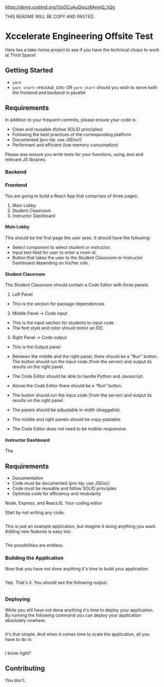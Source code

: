 
https://demo.codimd.org/1zsOCuAuQiqcz8AnmQ_hQg

THIS README WILL BE COPY AND PASTED.



# Xccelerate Engineering Offsite Test 

Here lies a take-home project to see if you have the technical chops to work at Third Space! 

## Getting Started

* `yarn`
* `yarn start:<PACKAGE_DIR>` OR `yarn start` should you wish to serve both the frontend and backend in parallel

## Requirements

In addition to your frequent commits, please ensure your code is: 
- Clean and reusable (follow SOLID principles)
- Following the best practices of the corresponding platform
- Documented (pro-tip: use JSDoc!)
- Performant and efficient (low memory consumption)

Please also ensure you write tests for your functions, using Jest and relevant JS libraries.

### Backend


### Frontend

You are going to build a React App that comprises of three pages: 

1. Main Lobby
2. Student Classroom
3. Instructor Dashboard

#### Main Lobby

This should be the first page the user sees. It should have the following:

- Select component to select student or instructor.
- Input text field for user to enter a room id.
- Button that takes the user to the Student Classroom or Instructor Dashboard depending on his/her role.

#### Student Classroom

The Student Classroom should contain a Code Editor with three panels. 

1. Left Panel
  - This is the section for package dependencies

2. Middle Panel -> Code input
  - This is the input section for students to input code.
  - The font style and color should mimic an IDE.

3. Right Panel -> Code output
  - This is the Output panel

- Between the middle and the right panel, there should be a "Run" button. The button should run the input code (from the server) and output its results on the right panel.
- The Code Editor should be able to handle Python and Javascript.
- Above the Code Editor there should be a “Run” button. 
- The button should run the input code (from the server) and output its results on the right panel. 
- The panels should be adjustable in width (draggable).
- The middle and right panels should be copy-pastable.
- The Code Editor does not need to be mobile-responsive.

#### Instructor Dashboard

The 


## Requirements
- Documentation
- Code must be documented (pro-tip: use JSDoc)
- Code must be reusable and follow SOLID principles
- Optimize code for efficiency and modularity

 Node, Express, and ReactJS. Your coding editor 


Start by not writing any code.

```

```

This is just an example application, but imagine it doing anything you want. Adding new features is easy too:

```

```

The possibilities are endless.

### Building the Application

Now that you have not done anything it's time to build your application:

```

```

Yep. That's it. You should see the following output:

```

```

### Deploying

While you still have not done anything it's time to deploy your application. By running the following command you can deploy your application absolutely nowhere.

```

```

It's that simple. And when it comes time to scale the application, all you have to do is:

```

```

I know right?

## Contributing

You don't.
